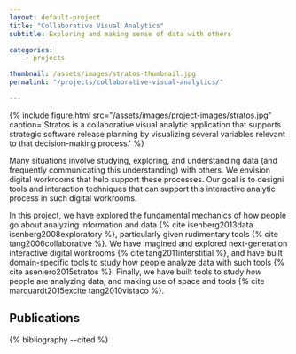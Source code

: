 ```yaml
---
layout: default-project
title: "Collaborative Visual Analytics"
subtitle: Exploring and making sense of data with others

categories:
    - projects

thumbnail: /assets/images/stratos-thumbnail.jpg
permalink: "/projects/collaborative-visual-analytics/"

---
```


{% include figure.html src="/assets/images/project-images/stratos.jpg" caption='Stratos is a collaborative visual analytic application that supports strategic software release planning by visualizing several variables relevant to that decision-making process.' %}

Many situations involve studying, exploring, and understanding data (and frequently communicating this understanding) with others. We envision digital workrooms that help support these processes. Our goal is to designi tools and interaction techniques that can support this interactive analytic process in such digital workrooms.

In this project, we have explored the fundamental mechanics of how people go about analyzing information and data {% cite isenberg2013data isenberg2008exploratory %}, particularly given rudimentary tools {% cite tang2006collaborative %}. We have imagined and explored next-generation interactive digital workrooms {% cite tang2011interstitial %}, and have built domain-specific tools to study how people analyze data with such tools {% cite aseniero2015stratos %}. Finally, we have built tools to study _how_ people are analyzing data, and making use of space and tools {% cite marquardt2015excite tang2010vistaco %}.

## Publications

{% bibliography --cited %}


